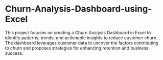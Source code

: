 # Churn-Analysis-Dashboard-using-Excel
This project focuses on creating a Churn Analysis Dashboard in Excel to identify patterns, trends, and actionable insights to reduce customer churn. The dashboard leverages customer data to uncover the factors contributing to churn and proposes strategies for enhancing retention and business success.
